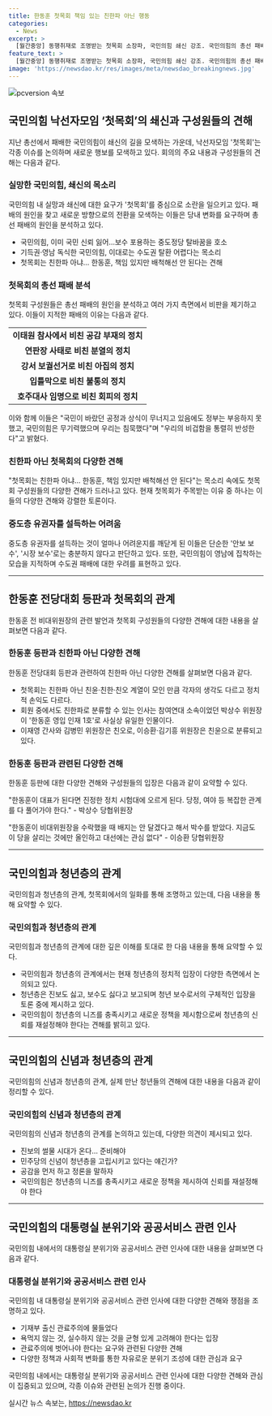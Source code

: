 ```yaml
---
title: 한동훈 첫목회 책임 있는 친한파 아닌 행동
categories:
  - News
excerpt: >
  [월간중앙] 동행취재로 조명받는 첫목회 소장파, 국민의힘 쇄신 강조. 국민의힘의 총선 패배로 무기력한 보수진영에서 쇄신을 요구하는 첫목회가 소장파의 부활을 주도하고 있음. 당내에서 유권자 실망, 공정 부재 등 책임론 제시하며 총선 패배 원인과 당 수습 방안 등에 대한 토론을 통해 직면 중. 150자 요약을 넘어간 내용이므로 다시 작성해 주세요.
feature_text: >
  [월간중앙] 동행취재로 조명받는 첫목회 소장파, 국민의힘 쇄신 강조. 국민의힘의 총선 패배로 무기력한 보수진영에서 쇄신을 요구하는 첫목회가 소장파의 부활을 주도하고 있음. 당내에서 유권자 실망, 공정 부재 등 책임론 제시하며 총선 패배 원인과 당 수습 방안 등에 대한 토론을 통해 직면 중. 150자 요약을 넘어간 내용이므로 다시 작성해 주세요.
image: 'https://newsdao.kr/res/images/meta/newsdao_breakingnews.jpg'
---
```


<p><img src="https://newsdao.kr/res/images/meta/newsdao_breakingnews.jpg" alt="pcversion 속보" /></p>

<h2 data-ke-size="size26">국민의힘 낙선자모임 ‘첫목회’의 쇄신과 구성원들의 견해</h2>

<p data-ke-size="size16">지난 총선에서 패배한 국민의힘이 쇄신의 길을 모색하는 가운데, 낙선자모임 '첫목회'는 각종 이슈를 논의하며 새로운 행보를 모색하고 있다. 회의의 주요 내용과 구성원들의 견해는 다음과 같다.</p>

<h3 data-ke-size="size24">실망한 국민의힘, 쇄신의 목소리</h3>

<p data-ke-size="size16">국민의힘 내 실망과 쇄신에 대한 요구가 '첫목회'를 중심으로 소란을 일으키고 있다. 패배의 원인을 찾고 새로운 방향으로의 전환을 모색하는 이들은 당내 변화를 요구하며 총선 패배의 원인을 분석하고 있다.</p>

<ul>
  <li>국민의힘, 이미 국민 신뢰 잃어…보수 포용하는 중도정당 탈바꿈을 호소</li>
  <li>기득권·영남 독식한 국민의힘, 이대로는 수도권 탈환 어렵다는 목소리</li>
  <li>첫목회는 친한파 아냐… 한동훈, 책임 있지만 배척해선 안 된다는 견해</li>
</ul>

<h3 data-ke-size="size24">첫목회의 총선 패배 분석</h3>

<p data-ke-size="size16">첫목회 구성원들은 총선 패배의 원인을 분석하고 여러 가지 측면에서 비판을 제기하고 있다. 이들이 지적한 패배의 이유는 다음과 같다.</p>

<table>
  <tr>
    <td style="text-align: center; height: 17px;"><b>이태원 참사에서 비친 공감 부재의 정치</b></td>
  </tr>
  <tr>
    <td style="text-align: center; height: 17px;"><b>연판장 사태로 비친 분열의 정치</b></td>
  </tr>
  <tr>
    <td style="text-align: center; height: 17px;"><b>강서 보궐선거로 비친 아집의 정치</b></td>
  </tr>
  <tr>
    <td style="text-align: center; height: 17px;"><b>입틀막으로 비친 불통의 정치</b></td>
  </tr>
  <tr>
    <td style="text-align: center; height: 17px;"><b>호주대사 임명으로 비친 회피의 정치</b></td>
  </tr>
</table>

<p data-ke-size="size16">이와 함께 이들은 "국민이 바랐던 공정과 상식이 무너지고 있음에도 정부는 부응하지 못 했고, 국민의힘은 무기력했으며 우리는 침묵했다"며 "우리의 비겁함을 통렬히 반성한다"고 밝혔다.</p>

<h3 data-ke-size="size24">친한파 아닌 첫목회의 다양한 견해</h3>

<p data-ke-size="size16">"첫목회는 친한파 아냐… 한동훈, 책임 있지만 배척해선 안 된다"는 목소리 속에도 첫목회 구성원들의 다양한 견해가 드러나고 있다. 현재 첫목회가 주목받는 이유 중 하나는 이들의 다양한 견해와 강렬한 토론이다.</p>

<h3 data-ke-size="size24">중도층 유권자를 설득하는 어려움</h3>

<p data-ke-size="size16">중도층 유권자를 설득하는 것이 얼마나 어려운지를 깨닫게 된 이들은 단순한 '안보 보수', '시장 보수'로는 충분하지 않다고 판단하고 있다. 또한, 국민의힘이 영남에 집착하는 모습을 지적하며 수도권 패배에 대한 우려를 표현하고 있다.</p>

<hr>

<h2 data-ke-size="size26">한동훈 전당대회 등판과 첫목회의 관계</h2>

<p data-ke-size="size16">한동훈 전 비대위원장의 관련 발언과 첫목회 구성원들의 다양한 견해에 대한 내용을 살펴보면 다음과 같다.</p>

<h3 data-ke-size="size24">한동훈 등판과 친한파 아닌 다양한 견해</h3>

<p data-ke-size="size16">한동훈 전당대회 등판과 관련하여 친한파 아닌 다양한 견해를 살펴보면 다음과 같다.</p>

<ul>
  <li>첫목회는 친한파 아닌 친윤·친한·친오 계열이 모인 만큼 각자의 생각도 다르고 정치적 손익도 다르다.</li>
  <li>회원 중에서도 친한파로 분류할 수 있는 인사는 참여연대 소속이었던 박상수 위원장이 '한동훈 영입 인재 1호'로 사실상 유일한 인물이다.</li>
  <li>이재영 간사와 김병민 위원장은 친오로, 이승환·김기흥 위원장은 친윤으로 분류되고 있다.</li>
</ul>

<h3 data-ke-size="size24">한동훈 등판과 관련된 다양한 견해</h3>

<p data-ke-size="size16">한동훈 등판에 대한 다양한 견해와 구성원들의 입장은 다음과 같이 요약할 수 있다.</p>

<p data-ke-size="size16">"한동훈이 대표가 된다면 진정한 정치 시험대에 오르게 된다. 당정, 여야 등 복잡한 관계를 다 풀어가야 한다." - 박상수 당협위원장</p>

<p data-ke-size="size16">"한동훈이 비대위원장을 수락했을 때 배지는 안 달겠다고 해서 박수를 받았다. 지금도 이 당을 살리는 것에만 올인하고 대선에는 관심 없다" - 이승환 당협위원장</p>

<hr>

<h2 data-ke-size="size26">국민의힘과 청년층의 관계</h2>

<p data-ke-size="size16">국민의힘과 청년층의 관계, 첫목회에서의 일화를 통해 조명하고 있는데, 다음 내용을 통해 요약할 수 있다.</p>

<h3 data-ke-size="size24">국민의힘과 청년층의 관계</h3>

<p data-ke-size="size16">국민의힘과 청년층의 관계에 대한 깊은 이해를 토대로 한 다음 내용을 통해 요약할 수 있다.</p>

<ul>
  <li>국민의힘과 청년층의 관계에서는 현재 청년층의 정치적 입장이 다양한 측면에서 논의되고 있다.</li>
  <li>청년층은 진보도 싫고, 보수도 싫다고 보고되며 청년 보수로서의 구체적인 입장을 토론 중에 제시하고 있다.</li>
  <li>국민의힘이 청년층의 니즈를 충족시키고 새로운 정책을 제시함으로써 청년층의 신뢰를 재설정해야 한다는 견해를 밝히고 있다.</li>
</ul>

<hr>

<h2 data-ke-size="size26">국민의힘의 신념과 청년층의 관계</h2>

<p data-ke-size="size16">국민의힘의 신념과 청년층의 관계, 실제 만난 청년들의 견해에 대한 내용을 다음과 같이 정리할 수 있다.</p>

<h3 data-ke-size="size24">국민의힘의 신념과 청년층의 관계</h3>

<p data-ke-size="size16">국민의힘의 신념과 청년층의 관계를 논의하고 있는데, 다양한 의견이 제시되고 있다.</p>

<ul>
  <li>진보의 썰물 시대가 온다… 준비해야</li>
  <li>민주당의 신념이 청년층을 고립시키고 있다는 얘긴가?</li>
  <li>공감을 먼저 하고 정론을 말하자</li>
  <li>국민의힘은 청년층의 니즈를 충족시키고 새로운 정책을 제시하여 신뢰를 재설정해야 한다</li>
</ul>

<hr>

<h2 data-ke-size="size26">국민의힘의 대통령실 분위기와 공공서비스 관련 인사</h2>

<p data-ke-size="size16">국민의힘 내에서의 대통령실 분위기와 공공서비스 관련 인사에 대한 내용을 살펴보면 다음과 같다.</p>

<h3 data-ke-size="size24">대통령실 분위기와 공공서비스 관련 인사</h3>

<p data-ke-size="size16">국민의힘 내 대통령실 분위기와 공공서비스 관련 인사에 대한 다양한 견해와 쟁점을 조명하고 있다.</p>

<ul>
  <li>기재부 출신 관료주의에 물들었다</li>
  <li>욕먹지 않는 것, 실수하지 않는 것을 균형 있게 고려해야 한다는 입장</li>
  <li>관료주의에 벗어나야 한다는 요구와 관련된 다양한 견해</li>
  <li>다양한 정책과 사회적 변화를 통한 자유로운 분위기 조성에 대한 관심과 요구</li>
</ul>

<p data-ke-size="size16">국민의힘 내에서는 대통령실 분위기와 공공서비스 관련 인사에 대한 다양한 견해와 관심이 집중되고 있으며, 각종 이슈와 관련된 논의가 진행 중이다.</p>
실시간 뉴스 속보는, <a href="https://newsdao.kr" rel="dofollow">https://newsdao.kr</a>


